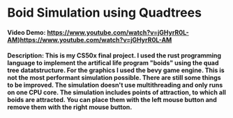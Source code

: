 # Boid Simulation using Quadtrees
#### Video Demo:  https://www.youtube.com/watch?v=jGHyrR0L-AM)https://www.youtube.com/watch?v=jGHyrR0L-AM
#### Description: This is my CS50x final project. I used the rust programming language to implement the artifical life program "boids" using the quad tree datatstructure. For the graphics I used the bevy game engine. This is not the most performant simulation possible. There are still some things to be improved. The simulation doesn't use multithreading and only runs on one CPU core. The simulation includes points of attraction, to which all boids are attracted. You can place them with the left mouse button and remove them with the right mouse button.
